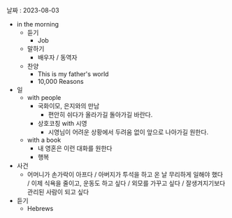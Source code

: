 날짜 : 2023-08-03
- in the morning
	- 듣기
		- Job
	- 말하기
		-  배우자 / 동역자 
	- 찬양
		- This is my father's world
		- 10,000 Reasons
- 일
	- with people
		- 국화이모, 은지와의 만남
			- 편안히 쉬다가 올라가길 돌아가길 바란다.
		- 상호코칭 with 시영
			- 시영님이 어려운 상황에서 두려움 없이 앞으로 나아가길 원한다.
	- with a book
		- 내 영혼은 이런 대화를 원한다
		- 행복
- 사건
	- 어머니가 손가락이 아프다 / 아버지가 투석을 하고 온 날 무리하게 일해야 했다 / 이제 식욕을 줄이고, 운동도 하고 싶다 / 외모를 가꾸고 싶다 / 잘생겨지기보다 관리된 사람이 되고 싶다 
- 듣기
	- Hebrews 
